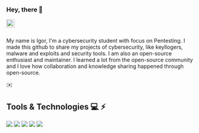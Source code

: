 ### Hey, there 🖖
<a href="https://www.linkedin.com/in/vicente-igor/"> <a href="https://img.shields.io/badge/Gmail-D14836?style=for-the-badge&logo=gmail&logoColor=white">
  <img align="left" alt="Igor's LinkedIN" width="22px" src="https://raw.githubusercontent.com/peterthehan/peterthehan/master/assets/linkedin.svg" />
</a>
</br><br>

My name is Igor, I'm a cybersecurity student with focus on Pentesting. I made this github to share my projects of cybersecurity, like keyllogers, malware and exploits and security tools. 
I am also an open-source enthusiast and maintainer. I learned a lot from the open-source community and I love how collaboration and knowledge sharing happened through open-source.

✉️

## Tools & Technologies 💻 ⚡
<img  src="https://img.shields.io/badge/Python-FFD43B?style=for-the-badge&logo=python&logoColor=darkgreen" /> <img  src="https://img.shields.io/badge/C-00599C?style=for-the-badge&logo=c&logoColor=white" /> <img src="https://img.shields.io/badge/C%2B%2B-00599C?style=for-the-badge&logo=c%2B%2B&logoColor=white" />
<img src="https://img.shields.io/badge/Linux-FCC624?style=for-the-badge&logo=linux&logoColor=black" /> <img src ="https://img.shields.io/badge/Kali_Linux-557C94?style=for-the-badge&logo=kali-linux&logoColor=white" />




